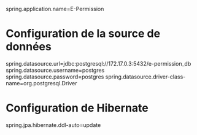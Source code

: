 spring.application.name=E-Permission
# Configuration de la source de données
spring.datasource.url=jdbc:postgresql://172.17.0.3:5432/e-permission_db
spring.datasource.username=postgres
spring.datasource.password=postgres
spring.datasource.driver-class-name=org.postgresql.Driver

# Configuration de Hibernate
spring.jpa.hibernate.ddl-auto=update